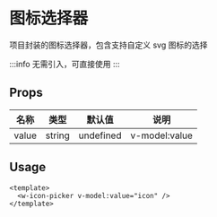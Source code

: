 # 图标选择器

项目封装的图标选择器，包含支持自定义 svg 图标的选择

:::info
无需引入，可直接使用
:::

## Props

| 名称  | 类型   | 默认值    | 说明          |
| ----- | ------ | --------- | ------------- |
| value | string | undefined | v-model:value |

## Usage

```vue
<template>
  <w-icon-picker v-model:value="icon" />
</template>
```
